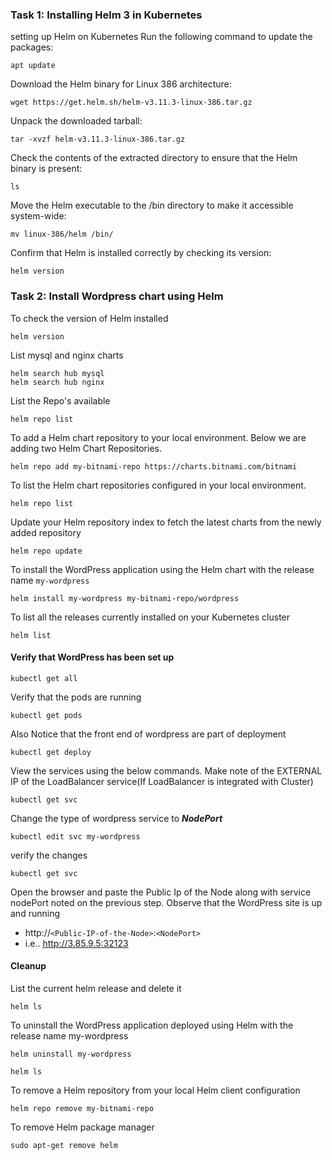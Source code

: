### Task 1: Installing Helm 3 in Kubernetes
setting up Helm on Kubernetes
Run the following command to update the packages:
```
apt update
```
Download the Helm binary for Linux 386 architecture:
```
wget https://get.helm.sh/helm-v3.11.3-linux-386.tar.gz
```
Unpack the downloaded tarball: 
```
tar -xvzf helm-v3.11.3-linux-386.tar.gz
```
Check the contents of the extracted directory to ensure that the Helm binary is present:
```
ls
```
Move the Helm executable to the /bin directory to make it accessible system-wide:
 
```
mv linux-386/helm /bin/
```
Confirm that Helm is installed correctly by checking its version:
```
helm version
```
### Task 2: Install Wordpress chart using Helm

To check the version of Helm installed
```
helm version
```
List mysql and nginx charts
```
helm search hub mysql
helm search hub nginx
```
List the Repo's available
```
helm repo list
```
To add a Helm chart repository to your local environment. Below we are adding two Helm Chart Repositories.
```
helm repo add my-bitnami-repo https://charts.bitnami.com/bitnami 
```
To list the Helm chart repositories configured in your local environment.
```
helm repo list
```
Update your Helm repository index to fetch the latest charts from the newly added repository
```
helm repo update
```

To install the WordPress application using the Helm chart with the release name `my-wordpress`
```
helm install my-wordpress my-bitnami-repo/wordpress
```
To list all the releases currently installed on your Kubernetes cluster
```
helm list
```


#### Verify that WordPress has been set up 

```
kubectl get all
```
Verify that the pods are running
```
kubectl get pods
```

Also Notice that the front end of wordpress are part of deployment
```
kubectl get deploy
```
View the services using the below commands. Make note of the EXTERNAL IP of the LoadBalancer service(If LoadBalancer is integrated with Cluster)
```
kubectl get svc
```
Change the type of wordpress service to ***NodePort***
```
kubectl edit svc my-wordpress
```
verify the changes
```
kubectl get svc
```
Open the browser and paste the Public Ip of the Node along with service nodePort noted on the previous step. Observe that the WordPress site is up and running
* http://`<Public-IP-of-the-Node>`:`<NodePort>`
* i.e.. http://3.85.9.5:32123

#### Cleanup
List the current helm release and delete it
```
helm ls
```

To uninstall the WordPress application deployed using Helm with the release name my-wordpress
```
helm uninstall my-wordpress
```
```
helm ls
```
 To remove a Helm repository from your local Helm client configuration
```
helm repo remove my-bitnami-repo
```
To remove Helm package manager
```
sudo apt-get remove helm
```
 
